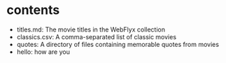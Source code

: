 # contents

- titles.md: The movie titles in the WebFlyx collection
- classics.csv: A comma-separated list of classic movies
- quotes: A directory of files containing memorable quotes from movies
- hello: how are you 


